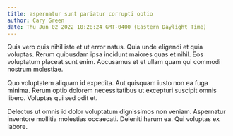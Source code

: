 ```yaml
---
title: aspernatur sunt pariatur corrupti optio
author: Cary Green
date: Thu Jun 02 2022 10:28:24 GMT-0400 (Eastern Daylight Time)
---
```

Quis vero quis nihil iste et ut error natus. Quia unde eligendi et quia voluptas. Rerum quibusdam ipsa incidunt maiores quas et nihil. Eos voluptatum placeat sunt enim. Accusamus et et ullam quam qui commodi nostrum molestiae.

 Quo voluptatem aliquam id expedita. Aut quisquam iusto non ea fuga minima. Rerum optio dolorem necessitatibus ut excepturi suscipit omnis libero. Voluptas qui sed odit et.

 Delectus ut omnis id dolor voluptatum dignissimos non veniam. Aspernatur inventore mollitia molestias occaecati. Deleniti harum ea. Qui voluptas ex labore.